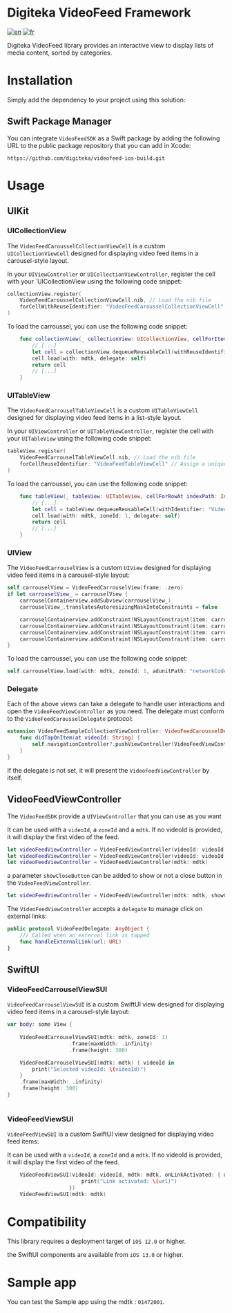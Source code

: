 # Digiteka VideoFeed Framework

[![en](https://img.shields.io/badge/lang-en-red.svg)](ReadMe.md)
[![fr](https://img.shields.io/badge/lang-fr-blue.svg)](ReadMe.fr.md)

Digiteka VideoFeed library provides an interactive view to display lists of media content, sorted by categories.

# Installation

Simply add the dependency to your project using this solution:


## Swift Package Manager

You can integrate `VideoFeedSDK` as a Swift package by adding the following URL to the public package repository that you can add in Xcode:

`https://github.com/digiteka/videofeed-ios-build.git`

# Usage

## UIKit

### UICollectionView

The `VideoFeedCarousselCollectionViewCell` is a custom `UICollectionViewCell` designed for displaying video feed items in a carousel-style layout. 

In your `UIViewController` or `UICollectionViewController`, register the cell with your `UICollectionView using the following code snippet:

```swift
collectionView.register(
    VideoFeedCarousselCollectionViewCell.nib, // Load the nib file
    forCellWithReuseIdentifier: "VideoFeedCarousselCollectionViewCell" // Assign a unique identifier
)
```

To load the carroussel, you can use the following code snippet:

```swift
    func collectionView(_ collectionView: UICollectionView, cellForItemAt indexPath: IndexPath) -> UICollectionViewCell {
        // [...]
        let cell = collectionView.dequeueReusableCell(withReuseIdentifier: "VideoFeedCarousselCollectionViewCell", for: indexPath) as! VideoFeedCarousselCollectionViewCell
        cell.load(with: mdtk, delegate: self)
        return cell
        // [...]
    }
```



### UITableView

The `VideoFeedCarrouselTableViewCell` is a custom `UITableViewCell` designed for displaying video feed items in a list-style layout.

In your `UIViewController` or `UITableViewController`, register the cell with your `UITableView` using the following code snippet:

```swift
tableView.register(
    VideoFeedCarrouselTableViewCell.nib, // Load the nib file
    forCellReuseIdentifier: "VideoFeedTableViewCell" // Assign a unique identifier
)
```

To load the carroussel, you can use the following code snippet:

```swift
    func tableView(_ tableView: UITableView, cellForRowAt indexPath: IndexPath) -> UITableViewCell {
        // [...]
        let cell = tableView.dequeueReusableCell(withIdentifier: "VideoFeedCarousselTableViewCell", for: indexPath) as! VideoFeedCarrouselTableViewCell
        cell.load(with: mdtk, zoneId: 1, delegate: self)
        return cell
        // [...]
    }
```

### UIView

The `VideoFeedCarrouselView` is a custom `UIView` designed for displaying video feed items in a carousel-style layout:

```swift
self.carrouselView = VideoFeedCarrouselView(frame: .zero)
if let carrouselView_ = carrouselView {
    carrouselContainerview.addSubview(carrouselView_)
    carrouselView_.translatesAutoresizingMaskIntoConstraints = false

    carrouselContainerview.addConstraint(NSLayoutConstraint(item: carrouselView_, attribute: .leading, relatedBy: .equal, toItem: carrouselContainerview, attribute: .leading, multiplier: 1.0, constant: 0))
    carrouselContainerview.addConstraint(NSLayoutConstraint(item: carrouselView_, attribute: .trailing, relatedBy: .equal, toItem: carrouselContainerview, attribute: .trailing, multiplier: 1.0, constant: 0))
    carrouselContainerview.addConstraint(NSLayoutConstraint(item: carrouselView_, attribute: .top, relatedBy: .equal, toItem: carrouselContainerview, attribute: .top, multiplier: 1.0, constant: 0))
    carrouselContainerview.addConstraint(NSLayoutConstraint(item: carrouselView_, attribute: .bottom, relatedBy: .equal, toItem: carrouselContainerview, attribute: .bottom, multiplier: 1.0, constant: 0))
}
```

To load the carroussel, you can use the following code snippet:

```swift
self.carrouselView.load(with: mdtk, zoneId: 1, adunitPath: "networkCode/pathToAd", delegate: self)
```

### Delegate

Each of the above views can take a delegate to handle user interactions and open the `VideoFeedViewController` as you need. 
The delegate must conform to the `VideoFeedCarousselDelegate` protocol:

```swift
extension VideoFeedSampleCollectionViewController: VideoFeedCarousselDelegate {
    func didTapOnItem(at videoId: String) {
        self.navigationController?.pushViewController(VideoFeedViewController(videoId: videoId, mdtk: mdtk), animated: true)
    }
}
```

If the delegate is not set, it will present the `VideoFeedViewController` by itself.


## VideoFeedViewController

The `VideoFeedSDK` provide a `UIViewController` that you can use as you want

It can be used with a `videoId`, a `zoneId` and a `mdtk`. 
If no videoId is provided, it will display the first video of the feed.

```swift
let videoFeedViewController = VideoFeedViewController(videoId: videoId, mdtk: mdtk, delegate: self)
let videoFeedViewController = VideoFeedViewController(videoId: videoId, mdtk: mdtk)
let videoFeedViewController = VideoFeedViewController(mdtk: mdtk)
```

a parameter `showCloseButton` can be added to show or not a close button in the `VideoFeedViewController`.
```swift
let videoFeedViewController = VideoFeedViewController(mdtk: mdtk, showCloseButton: true)
```

The `VideoFeedViewController` accepts a `delegate` to manage click on external links:

```swift
public protocol VideoFeedDelegate: AnyObject {
    /// Called when an external link is tapped
    func handleExternalLink(url: URL)
}
```

## SwiftUI

### VideoFeedCarrouselViewSUI

`VideoFeedCarrouselViewSUI` is a custom SwiftUI view designed for displaying video feed items in a carousel-style layout:

```swift
var body: some View {
    
    VideoFeedCarrouselViewSUI(mdtk: mdtk, zoneId: 1)
                    .frame(maxWidth: .infinity)
                    .frame(height: 300)

    VideoFeedCarrouselViewSUI(mdtk: mdtk) { videoId in
        print("Selected videoId: \(videoId)")
    }
    .frame(maxWidth: .infinity)
    .frame(height: 300)
}
 
```

### VideoFeedViewSUI

`VideoFeedViewSUI` is a custom SwiftUI view designed for displaying video feed items:

It can be used with a `videoId`, a `zoneId` and a `mdtk`. 
If no videoId is provided, it will display the first video of the feed.

```swift
    VideoFeedViewSUI(videoId: videoId, mdtk: mdtk, onLinkActivated: { url in
                        print("Link activated: \(url)")
                    })
    VideoFeedViewSUI(mdtk: mdtk)
```




# Compatibility

This library requires a deployment target of `iOS 12.0` or higher.

the SwiftUI components are available from `iOS 13.0` or higher.

# Sample app
You can test the Sample app using the mdtk : `01472001`.
